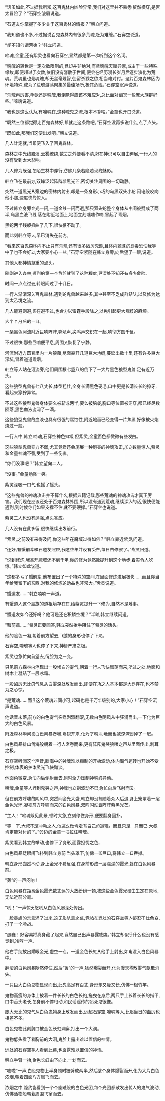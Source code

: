 
“话虽如此,不过据我所知,这百鬼林内凶险异常,我们对这里并不熟悉,贸然横穿,是否太冒险了？”石穿空皱眉说道。

“石道友你掌握了多少关于这百鬼林的情报？”韩立问道。

“我知道也不多,不过据说百鬼森林内有很多荒魂,极为难缠。”石穿空说道。

“却不知何谓荒魂？”韩立问道。

啼魂,金童,还有紫灵也看向石穿空,显然都是第一次听到这个名词。

“魂魄的转世是一定次数限制的,但却并非绝对,有些魂魄天赋异禀,或由于一些特殊缘故,即便超过了次数,依旧没有消散于世间,便会在经历漫长岁月后逐步演化为荒魂。荒魂虽也是魂魄,却无丝毫理智,徒留杀戮之欲,相当难对付。这片百鬼森林因为环境特殊,成为了荒魂游荡聚集的最佳场所,极其危险。”石穿空沉声说道。

“荒魂再厉害,毕竟还是魂魄,我倒觉得应该不难应对,总比面对幽冥一些庞大族群好些。”啼魂说道。

“我也是这么认为,有啼魂在,这种魂鬼之流,根本不算啥。”金童也开口说道。

“既然三位都觉得走百鬼森林好,那就走这条路吧。”石穿空没再多说什么,点了点头。

“既如此,那我们这便出发吧。”韩立说道。

几人计定就,当即便飞入了百鬼森林。

森林之中光线黯淡,云雾缭绕,数丈之外便看不清,好在神识可以自由伸展,一行人的没有受到太大影响。

几人修为既强,在陌生林中穿行,仿佛几条若隐若现的魅影。

韩立飞在最前方,双眸泛起阵阵紫黑光芒,密切关注周围的一切动静。

突然一道黑光从旁边的密林内射出,却是一条身形小巧的乌黑双头小蛇,闪电般咬向他小腿,速度快的惊人。

不过韩立身旁金光一闪,一道金线一闪而逝,那只双头蛇整个身体从中间被劈成了两半,乌黑血液飞溅,落在附近地面上,地面立刻嗤嗤作响,冒起了青烟。

黑蛇两半残躯扭曲了几下,很快便不动了。

而此刻韩立等人,早已消失在前方。

“看来这百鬼森林内不止只有荒魂,还有很多凶厉鬼兽,且体内蕴含的剧毒恐怕我等中了也不会好过,大家要小心一些。”石穿空紧随在韩立身旁,向后望了一眼,说道。

其他人都神情凝重的点头。

刚刚进入森林,遇到的第一个危险就到了这种程度,更深处不知还有多少危险。

时间一点点过去,转眼间过了十几日。

一行人渐渐深入百鬼森林,遇到的鬼兽越来越多,其中甚至不乏成群结队,以及修为达到太乙境之流。

几人能避则避,实在避不过,也合力以雷霆手段除之,以免引起更大规模的麻烦。

大半个月后的一日。

一条黑色河流附近巨响阵阵,嘶吼声,尖鸣声交织在一起,响彻方圆千里。

不过很快,那些巨响便平息,周围又恢复了宁静。

河流附近方圆百里内一片狼藉,地面裂开几道巨大地缝,蔓延出数十里,还有许多巨大深坑,冒着道道青烟。

韩立等人站在河流旁,他们周围横七竖八的倒下了一大片黑色狼型鬼兽,足有近万头。

这些狼型鬼兽有七八丈长,体型粗壮,全身长满黑色硬毛,口中更是长满长长的獠牙,看起来狰狞异常。

不过这些狼型鬼兽身体要么被斩成两半,要么被脑袋,胸口等位置被洞穿,都已经尽数陨落,黑色血液流淌了一滴。

这些狼型鬼兽的血液也具有很强的腐蚀性,附近地面已经变得一片焦黑,好像被火焰烧过一般。

一行人中,韩立,啼魂,石穿空神色如常,但紫灵,金童面色都微微有些发白。

这些狼型鬼兽实力不弱,尤其竟然还会施展一种厉害的神魂攻击,加之数量惊人,紫灵和金童神魂不强,受到了一些伤害。

“你们没事吧？”韩立望向二人。

“没事。”金童勉强一笑。

紫灵深吸一口气,也摇了摇头。

“这些鬼兽的神魂攻击并不算什么,根据典籍记载,那些荒魂的神魂攻击才真正厉害。我们现在应该还处于百鬼森林外围,所以没有遇到荒魂,继续深入的话,很快便能遇到,到时候你们如果支撑不住,就不要硬撑。”石穿空也说道。

紫灵二人也没有逞强,点头答应。

几人没有在此多留,很快继续出发前行。

“紫灵,之前没有来得及问,你这些年在魔域过得如何？”韩立靠近紫灵,问道。

“还好,有蟹前辈和石道友照应,我这些年并没有受苦,每日苦修罢了。”紫灵回道。

“说到修炼,我离开魔域还不到千年,你的修为竟然能提升到这个地步,着实令人吃惊。”韩立如此说道。

“这都多亏了蟹前辈,他布置出了一个特殊的空间,在里面修炼进展极快……而且你当年给我留下的东西,对我的修炼的助益也非常大。”紫灵说道。

“蟹道友……”韩立喃喃一声道。

有蟹道人这个魔族的道祖境存在在,给紫灵提升一下修为,自然不是难事。

“蟹道友如今还好吗？他可是还在积鳞空境？”半晌,韩立继续问道。

“蟹前辈……”紫灵正要回答,韩立突然抬手阻住了紫灵的话头。

他的脸色一凝,朝着前方望去,飞遁的身形也停了下来。

石穿空,啼魂等人也停了下来,神情严肃之极。

紫灵也急忙向前望去,俏脸为之一变。

只见前方森林内浮现出一股惨白的雾气,朝着一行人飞快飘荡而来,所过之处,地面和树木上凝结了一层冰霜。

一股凶厉无比的气息从白雾深处散发而出,即便在场之人基本都是大罗存在,也不禁为之心惊。

“是荒魂……而且这个荒魂非同小可,起码也是千万年级别的,大家小心！”石穿空沉声说道。

他话音未落,前方的白色雾气突然剧烈翻滚,无数白色阴风从中狂涌而出,一下化为巨大的白色风暴。

附近森林瞬间被白色风暴吞噬,爆裂开来,化为了粉末,地面也被深深刮掉了一层。

白色风暴排山倒海般朝着一行人席卷而来,更有阵阵鬼哭狼嚎之声从里面传出,刺耳之极。

石穿空听闻这个声音,脑海中的神魂难以抑制的开始波动,体内魔气运转也开始不受控制,体表的护体灵光飞快黯淡。

他面色微变,急忙向后倒射而去,同时全力压制神魂的异动。

啼魂,金童等人听到鬼哭之声,神魂也立刻波动不已,急忙向后飞射而去。

但在前方呼啸的阴风中,突然间金光大盛,韩立却没有随着众人后退,身上笼罩着一层金色光环,凝视前方呼啸而来的白色风暴,双眸闪动着阵阵紫黑光芒。

“主人！”啼魂眼见此景,顿时大急,立刻停住身形,便要翻身回扑。

“等一下,大叔不是冲动之人,他这么做肯定有自己的道理。而且只是一只而已,大叔肯定能对付的了。”旁边的金童一把拉住啼魂。

紫灵看到韩立的举动,也停下了身形,面露担忧之色。

白色风暴眨眼间飞扑到韩立身前,当头罩下,仿佛一张巨口,将韩立一口吞掉。

韩立身形岿然不动,身上金光不黯反强,在身前形成一层濛濛的霞光,挡在白色风暴前。

“轰”的一声闷响！

白色风暴在距离金色霞光数丈远的大放纷纷一顿,被这些金色霞光硬生生定在原地,无法近前分毫。

“吼！”一声惊天怒吼从白色风暴深处传出。

一股暴虐的杀意涌了过来,这无形杀意之盛,竟站在远处的石穿空等人都忍不住色变,打了一个冷战。

“愚蠢！好容易将真身藏了起来,竟然自己出声暴露威势。”韩立却似乎什么也没有感觉到,冷哼一声。

他右手绽放出耀眼金光,虚空一点。一道金色长虹从他手上射出,如电没入白色风暴中。

翻滚的白色风暴陡然停住,然后“轰”的一声,猛然爆裂而开,化为漫天零散雾气飘散消失。

一只巨大白色鬼物显现而出,此鬼高足有百丈,身形却又瘦又长,仿佛一根竹竿。

鬼物高瘦的身体上披着一件长长的白色长袍,拖曳在身后,两只手上长着长长的指甲,口中舌头老长,在身前不停甩动,和民谣谣传的吊死鬼很像。

庞大无比的鬼气从白色鬼物身上散发而出,远超石穿空,啼魂等人,比起当日的血厉也相差不多。

白色鬼物此刻胸口被金色长虹洞穿,打出一个大洞。

鬼物低头看了看胸前的大洞,鬼脸上露出难以置信的神情。

远处的石穿空等人看到此幕,也面露难以置信的神情。

韩立手臂一抬,金色长虹由下向上,一划而去。

“嗤啦”一声,白色鬼物上半身顿时被劈成两半,然后整个身体爆裂而开,化为大片白色浓烟,朝着四面八方飘飞而去。

浓烟之中,隐约能看到一个个幽魂般的白色光团,每个光团都散发出惊人的鬼气波动,仿佛活物般朝着周围飞窜而去。
